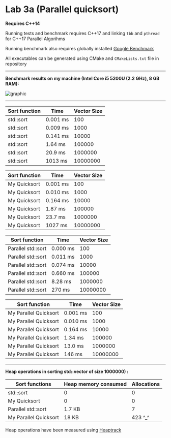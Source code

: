 # Lab 3a (Parallel quicksort)

**Requires C++14**

Running tests and benchmark requires C++17 and linking `tbb` and `pthread` for C++17 Parallel Algorihms

Running benchmark also requires globally installed [Google Benchmark](https://github.com/google/benchmark)

All executables can be generated using CMake and `CMakeLists.txt` file in repository

___
**Benchmark results on my machine (Intel Core i5 5200U (2.2 GHz), 8 GB RAM):**

![graphic](https://i.imgur.com/SpR0jv0.png)

___

| Sort function 	| Time     	| Vector Size 	| 
|---------------	|----------	|-------------	| 
| std::sort     	| 0.001 ms 	| 100         	| 
| std::sort     	| 0.009 ms 	| 1000        	| 
| std::sort     	| 0.141 ms 	| 10000       	| 
| std::sort     	| 1.64 ms  	| 100000      	| 
| std::sort     	| 20.9 ms  	| 1000000     	| 
| std::sort     	| 1013 ms  	| 10000000    	| 

| Sort function 	| Time     	| Vector Size 	|
|---------------	|----------	|-------------	|
| My Quicksort  	| 0.001 ms 	| 100         	|
| My Quicksort  	| 0.010 ms 	| 1000        	|
| My Quicksort  	| 0.164 ms 	| 10000       	|
| My Quicksort  	| 1.87 ms  	| 100000      	|
| My Quicksort  	| 23.7 ms  	| 1000000     	|
| My Quicksort  	| 1027 ms  	| 10000000    	|

| Sort function      	| Time     	| Vector Size 	|
|--------------------	|----------	|-------------	|
| Parallel std::sort 	| 0.000 ms 	| 100         	|
| Parallel std::sort 	| 0.011 ms 	| 1000        	|
| Parallel std::sort 	| 0.074 ms  | 10000       	|
| Parallel std::sort 	| 0.660 ms 	| 100000      	|
| Parallel std::sort 	| 8.28 ms  	| 1000000     	|
| Parallel std::sort 	| 270 ms   	| 10000000    	|

| Sort function         	| Time     	| Vector Size 	|
|-----------------------	|----------	|-------------	|
| My Parallel Quicksort 	| 0.001 ms 	| 100         	|
| My Parallel Quicksort 	| 0.010 ms 	| 1000        	|
| My Parallel Quicksort 	| 0.164 ms 	| 10000       	|
| My Parallel Quicksort 	| 1.34 ms  	| 100000      	|
| My Parallel Quicksort 	| 13.0 ms  	| 1000000     	|
| My Parallel Quicksort 	| 146 ms   	| 10000000    	|

___
**Heap operations in sorting std::vector of size 1000000) :** 

| Sort functions     	| Heap memory consumed 	| Allocations 	|
|--------------------	|----------------------	|-------------	|
| std::sort          	| 0                    	| 0           	|
| My Quicksort         	| 0                    	| 0           	|
| Parallel std::sort 	| 1.7 KB               	| 7           	|
| My Parallel Quicksort	| 18 KB                	| 423  ^_^    	|

Heap operations have been measured using [Heaptrack](https://github.com/KDE/heaptrack)




